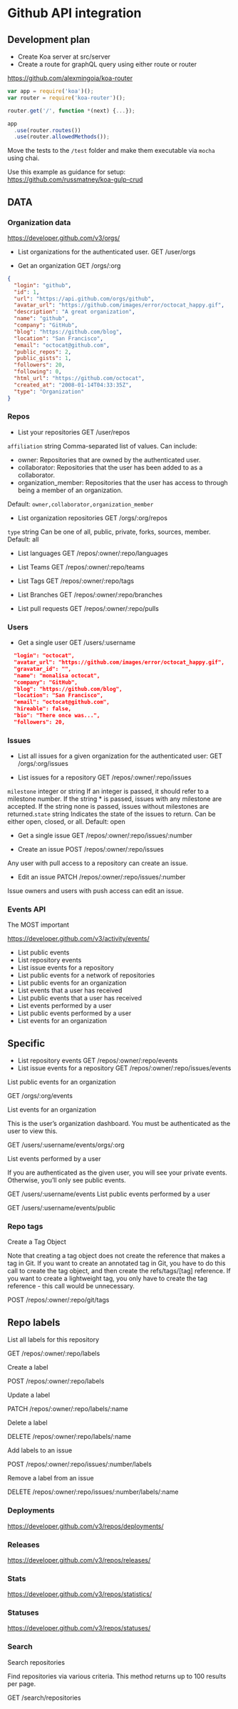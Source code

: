 Github API integration
======================

Development plan
----------------

-	Create Koa server at src/server
-	Create a route for graphQL query using either route or router

https://github.com/alexmingoia/koa-router

```js
var app = require('koa')();
var router = require('koa-router')();

router.get('/', function *(next) {...});

app
  .use(router.routes())
  .use(router.allowedMethods());
```

Move the tests to the `/test` folder and make them executable via `mocha` using chai.

Use this example as guidance for setup: https://github.com/russmatney/koa-gulp-crud

DATA
----

### Organization data

https://developer.github.com/v3/orgs/

-	List organizations for the authenticated user. GET /user/orgs

-	Get an organization GET /orgs/:org

```json
{
  "login": "github",
  "id": 1,
  "url": "https://api.github.com/orgs/github",
  "avatar_url": "https://github.com/images/error/octocat_happy.gif",
  "description": "A great organization",
  "name": "github",
  "company": "GitHub",
  "blog": "https://github.com/blog",
  "location": "San Francisco",
  "email": "octocat@github.com",
  "public_repos": 2,
  "public_gists": 1,
  "followers": 20,
  "following": 0,
  "html_url": "https://github.com/octocat",
  "created_at": "2008-01-14T04:33:35Z",
  "type": "Organization"
}
```

### Repos

-	List your repositories GET /user/repos

`affiliation` string Comma-separated list of values. Can include:

-	owner: Repositories that are owned by the authenticated user.
-	collaborator: Repositories that the user has been added to as a collaborator.
-	organization_member: Repositories that the user has access to through being a member of an organization.

Default: `owner,collaborator,organization_member`

-	List organization repositories GET /orgs/:org/repos

`type` string Can be one of all, public, private, forks, sources, member. Default: all

-	List languages GET /repos/:owner/:repo/languages

-	List Teams GET /repos/:owner/:repo/teams

-	List Tags GET /repos/:owner/:repo/tags

-	List Branches GET /repos/:owner/:repo/branches

-	List pull requests GET /repos/:owner/:repo/pulls

### Users

-	Get a single user GET /users/:username

```json
  "login": "octocat",
  "avatar_url": "https://github.com/images/error/octocat_happy.gif",
  "gravatar_id": "",
  "name": "monalisa octocat",
  "company": "GitHub",
  "blog": "https://github.com/blog",
  "location": "San Francisco",
  "email": "octocat@github.com",
  "hireable": false,
  "bio": "There once was...",
  "followers": 20,
```

### Issues

-	List all issues for a given organization for the authenticated user: GET /orgs/:org/issues

-	List issues for a repository GET /repos/:owner/:repo/issues

`milestone` integer or string If an integer is passed, it should refer to a milestone number. If the string * is passed, issues with any milestone are accepted. If the string none is passed, issues without milestones are returned.`state` string Indicates the state of the issues to return. Can be either open, closed, or all. Default: open

-	Get a single issue GET /repos/:owner/:repo/issues/:number

-	Create an issue POST /repos/:owner/:repo/issues

Any user with pull access to a repository can create an issue.

-	Edit an issue PATCH /repos/:owner/:repo/issues/:number

Issue owners and users with push access can edit an issue.

### Events API

The MOST important

https://developer.github.com/v3/activity/events/

-	List public events
-	List repository events
-	List issue events for a repository
-	List public events for a network of repositories
-	List public events for an organization
-	List events that a user has received
-	List public events that a user has received
-	List events performed by a user
-	List public events performed by a user
-	List events for an organization

Specific
--------

-	List repository events GET /repos/:owner/:repo/events
-	List issue events for a repository GET /repos/:owner/:repo/issues/events

List public events for an organization

GET /orgs/:org/events

List events for an organization

This is the user’s organization dashboard. You must be authenticated as the user to view this.

GET /users/:username/events/orgs/:org

List events performed by a user

If you are authenticated as the given user, you will see your private events. Otherwise, you’ll only see public events.

GET /users/:username/events List public events performed by a user

GET /users/:username/events/public

### Repo tags

Create a Tag Object

Note that creating a tag object does not create the reference that makes a tag in Git. If you want to create an annotated tag in Git, you have to do this call to create the tag object, and then create the refs/tags/[tag] reference. If you want to create a lightweight tag, you only have to create the tag reference - this call would be unnecessary.

POST /repos/:owner/:repo/git/tags

Repo labels
-----------

List all labels for this repository

GET /repos/:owner/:repo/labels

Create a label

POST /repos/:owner/:repo/labels

Update a label

PATCH /repos/:owner/:repo/labels/:name

Delete a label

DELETE /repos/:owner/:repo/labels/:name

Add labels to an issue

POST /repos/:owner/:repo/issues/:number/labels

Remove a label from an issue

DELETE /repos/:owner/:repo/issues/:number/labels/:name

### Deployments

https://developer.github.com/v3/repos/deployments/

### Releases

https://developer.github.com/v3/repos/releases/

### Stats

https://developer.github.com/v3/repos/statistics/

### Statuses

https://developer.github.com/v3/repos/statuses/

### Search

Search repositories

Find repositories via various criteria. This method returns up to 100 results per page.

GET /search/repositories
